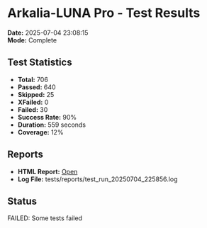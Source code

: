 # Arkalia-LUNA Pro - Test Results

**Date:** 2025-07-04 23:08:15  
**Mode:** Complete

## Test Statistics
- **Total:** 706
- **Passed:** 640
- **Skipped:** 25
- **XFailed:** 0
- **Failed:** 30
- **Success Rate:** 90%
- **Duration:** 559 seconds
- **Coverage:** 12%

## Reports
- **HTML Report:** [Open](file:///Volumes/T7/devstation/cursor/arkalia-luna-pro/htmlcov/index.html)
- **Log File:** tests/reports/test_run_20250704_225856.log

## Status
FAILED: Some tests failed

